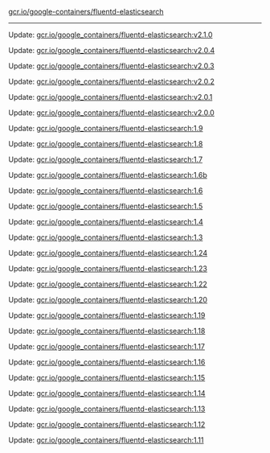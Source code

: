 [gcr.io/google-containers/fluentd-elasticsearch](https://hub.docker.com/r/cruse/fluentd-elasticsearch/tags/) 

----
Update: [gcr.io/google_containers/fluentd-elasticsearch:v2.1.0](https://hub.docker.com/r/cruse/fluentd-elasticsearch/tags/)

Update: [gcr.io/google_containers/fluentd-elasticsearch:v2.0.4](https://hub.docker.com/r/cruse/fluentd-elasticsearch/tags/)

Update: [gcr.io/google_containers/fluentd-elasticsearch:v2.0.3](https://hub.docker.com/r/cruse/fluentd-elasticsearch/tags/)

Update: [gcr.io/google_containers/fluentd-elasticsearch:v2.0.2](https://hub.docker.com/r/cruse/fluentd-elasticsearch/tags/)

Update: [gcr.io/google_containers/fluentd-elasticsearch:v2.0.1](https://hub.docker.com/r/cruse/fluentd-elasticsearch/tags/)

Update: [gcr.io/google_containers/fluentd-elasticsearch:v2.0.0](https://hub.docker.com/r/cruse/fluentd-elasticsearch/tags/)

Update: [gcr.io/google_containers/fluentd-elasticsearch:1.9](https://hub.docker.com/r/cruse/fluentd-elasticsearch/tags/)

Update: [gcr.io/google_containers/fluentd-elasticsearch:1.8](https://hub.docker.com/r/cruse/fluentd-elasticsearch/tags/)

Update: [gcr.io/google_containers/fluentd-elasticsearch:1.7](https://hub.docker.com/r/cruse/fluentd-elasticsearch/tags/)

Update: [gcr.io/google_containers/fluentd-elasticsearch:1.6b](https://hub.docker.com/r/cruse/fluentd-elasticsearch/tags/)

Update: [gcr.io/google_containers/fluentd-elasticsearch:1.6](https://hub.docker.com/r/cruse/fluentd-elasticsearch/tags/)

Update: [gcr.io/google_containers/fluentd-elasticsearch:1.5](https://hub.docker.com/r/cruse/fluentd-elasticsearch/tags/)

Update: [gcr.io/google_containers/fluentd-elasticsearch:1.4](https://hub.docker.com/r/cruse/fluentd-elasticsearch/tags/)

Update: [gcr.io/google_containers/fluentd-elasticsearch:1.3](https://hub.docker.com/r/cruse/fluentd-elasticsearch/tags/)

Update: [gcr.io/google_containers/fluentd-elasticsearch:1.24](https://hub.docker.com/r/cruse/fluentd-elasticsearch/tags/)

Update: [gcr.io/google_containers/fluentd-elasticsearch:1.23](https://hub.docker.com/r/cruse/fluentd-elasticsearch/tags/)

Update: [gcr.io/google_containers/fluentd-elasticsearch:1.22](https://hub.docker.com/r/cruse/fluentd-elasticsearch/tags/)

Update: [gcr.io/google_containers/fluentd-elasticsearch:1.20](https://hub.docker.com/r/cruse/fluentd-elasticsearch/tags/)

Update: [gcr.io/google_containers/fluentd-elasticsearch:1.19](https://hub.docker.com/r/cruse/fluentd-elasticsearch/tags/)

Update: [gcr.io/google_containers/fluentd-elasticsearch:1.18](https://hub.docker.com/r/cruse/fluentd-elasticsearch/tags/)

Update: [gcr.io/google_containers/fluentd-elasticsearch:1.17](https://hub.docker.com/r/cruse/fluentd-elasticsearch/tags/)

Update: [gcr.io/google_containers/fluentd-elasticsearch:1.16](https://hub.docker.com/r/cruse/fluentd-elasticsearch/tags/)

Update: [gcr.io/google_containers/fluentd-elasticsearch:1.15](https://hub.docker.com/r/cruse/fluentd-elasticsearch/tags/)

Update: [gcr.io/google_containers/fluentd-elasticsearch:1.14](https://hub.docker.com/r/cruse/fluentd-elasticsearch/tags/)

Update: [gcr.io/google_containers/fluentd-elasticsearch:1.13](https://hub.docker.com/r/cruse/fluentd-elasticsearch/tags/)

Update: [gcr.io/google_containers/fluentd-elasticsearch:1.12](https://hub.docker.com/r/cruse/fluentd-elasticsearch/tags/)

Update: [gcr.io/google_containers/fluentd-elasticsearch:1.11](https://hub.docker.com/r/cruse/fluentd-elasticsearch/tags/)

